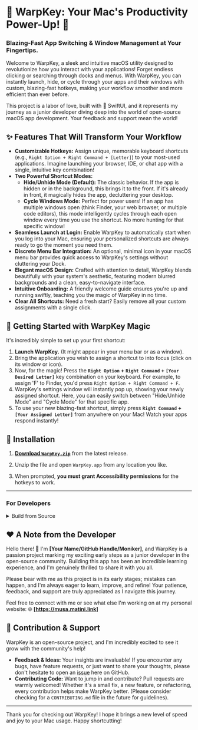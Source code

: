 # 🎉 WarpKey: Your Mac's Productivity Power-Up! 🚀

### Blazing-Fast App Switching & Window Management at Your Fingertips.

Welcome to WarpKey, a sleek and intuitive macOS utility designed to revolutionize how you interact with your applications! Forget endless clicking or searching through docks and menus. With WarpKey, you can instantly launch, hide, or cycle through your apps and their windows with custom, blazing-fast hotkeys, making your workflow smoother and more efficient than ever before.

This project is a labor of love, built with 💚 SwiftUI, and it represents my journey as a junior developer diving deep into the world of open-source macOS app development. Your feedback and support mean the world!

## ✨ Features That Will Transform Your Workflow

*   **Customizable Hotkeys:** Assign unique, memorable keyboard shortcuts (e.g., `Right Option + Right Command + [Letter]`) to your most-used applications. Imagine launching your browser, IDE, or chat app with a single, intuitive key combination!
*   **Two Powerful Shortcut Modes:**
    *   **Hide/Unhide Mode (Default):** The classic behavior. If the app is hidden or in the background, this brings it to the front. If it's already in front, it magically hides the app, decluttering your desktop.
    *   **Cycle Windows Mode:** Perfect for power users! If an app has multiple windows open (think Finder, your web browser, or multiple code editors), this mode intelligently cycles through each open window every time you use the shortcut. No more hunting for that specific window!
*   **Seamless Launch at Login:** Enable WarpKey to automatically start when you log into your Mac, ensuring your personalized shortcuts are always ready to go the moment you need them.
*   **Discrete Menu Bar Integration:** An optional, minimal icon in your macOS menu bar provides quick access to WarpKey's settings without cluttering your Dock.
*   **Elegant macOS Design:** Crafted with attention to detail, WarpKey blends beautifully with your system's aesthetic, featuring modern blurred backgrounds and a clean, easy-to-navigate interface.
*   **Intuitive Onboarding:** A friendly welcome guide ensures you're up and running swiftly, teaching you the magic of WarpKey in no time.
*   **Clear All Shortcuts:** Need a fresh start? Easily remove all your custom assignments with a single click.

## 🚀 Getting Started with WarpKey Magic

It's incredibly simple to set up your first shortcut:

1.  **Launch WarpKey.** (It might appear in your menu bar or as a window).
2.  Bring the application you wish to assign a shortcut to into focus (click on its window or icon).
3.  Now, for the magic! Press the **`Right Option` + `Right Command` + `[Your Desired Letter]`** key combination on your keyboard. For example, to assign 'F' to Finder, you'd press `Right Option + Right Command + F`.
4.  WarpKey's settings window will instantly pop up, showing your newly assigned shortcut. Here, you can easily switch between "Hide/Unhide Mode" and "Cycle Mode" for that specific app.
5.  To use your new blazing-fast shortcut, simply press **`Right Command` + `[Your Assigned Letter]`** from anywhere on your Mac! Watch your apps respond instantly!

## 🚀 Installation

1.  **[Download `WarpKey.zip`](https://github.com/your-github-username/WarpKey/releases/latest)** from the latest release.

2.  Unzip the file and open `WarpKey.app` from any location you like.

3.  When prompted, **you must grant Accessibility permissions** for the hotkeys to work.

---

### For Developers

<details>
  <summary>Build from Source</summary>
  
  1.  Clone the repo: `git clone https://github.com/your-github-username/WarpKey.git`
  2.  Open `WarpKey.xcodeproj` in Xcode and run the project.
</details>


## ❤️ A Note from the Developer

Hello there! 👋 I'm **[Your Name/GitHub Handle/Moniker]**, and WarpKey is a passion project marking my exciting early steps as a junior developer in the open-source community. Building this app has been an incredible learning experience, and I'm genuinely thrilled to share it with you all.

Please bear with me as this project is in its early stages; mistakes can happen, and I'm always eager to learn, improve, and refine! Your patience, feedback, and support are truly appreciated as I navigate this journey.

Feel free to connect with me or see what else I'm working on at my personal website:
🌐 **[https://musa.matini.link]**

## 🤝 Contribution & Support

WarpKey is an open-source project, and I'm incredibly excited to see it grow with the community's help!

*   **Feedback & Ideas:** Your insights are invaluable! If you encounter any bugs, have feature requests, or just want to share your thoughts, please don't hesitate to open an [issue](https://github.com/your-username/WarpKey/issues) here on GitHub.
*   **Contributing Code:** Want to jump in and contribute? Pull requests are warmly welcomed! Whether it's a small fix, a new feature, or refactoring, every contribution helps make WarpKey better. (Please consider checking for a `CONTRIBUTING.md` file in the future for guidelines).

---

Thank you for checking out WarpKey! I hope it brings a new level of speed and joy to your Mac usage. Happy shortcutting!
